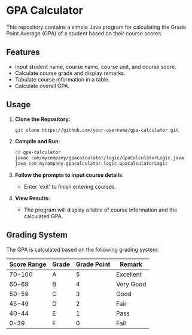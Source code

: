 # GPA Calculator

This repository contains a simple Java program for calculating the Grade Point Average (GPA) of a student based on their course scores.

## Features

- Input student name, course name, course unit, and course score.
- Calculate course grade and display remarks.
- Tabulate course information in a table.
- Calculate overall GPA.

## Usage

1. **Clone the Repository:**
    ```bash
    git clone https://github.com/your-username/gpa-calculator.git
    ```

2. **Compile and Run:**
    ```bash
    cd gpa-calculator
    javac com/mycompany/gpacalculator/logic/GpaCalculatorLogic.java
    java com.mycompany.gpacalculator.logic.GpaCalculatorLogic
    ```

3. **Follow the prompts to input course details.**
   - Enter 'exit' to finish entering courses.

4. **View Results:**
   - The program will display a table of course information and the calculated GPA.

## Grading System

The GPA is calculated based on the following grading system:

| Score Range | Grade | Grade Point | Remark               |
|-------------|-------|-------------|----------------------|
| 70-100      | A     | 5           | Excellent            |
| 60-69       | B     | 4           | Very Good            |
| 50-59       | C     | 3           | Good                 |
| 45-49       | D     | 2           | Fair                 |
| 40-44       | E     | 1           | Pass                 |
| 0-39        | F     | 0           | Fail                 |

